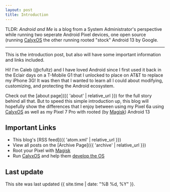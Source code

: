 ```yaml
---
layout: post
title: Introduction
---
```


TLDR: *Android and Me* is a blog from a System Administrator's perspective while running two seperate Android Pixel devices, one open source (running [CalyxOS](https://calyxos.org/) the other running rooted "stock" Android 13 by Google.

-----

This is the introduction post, but also will have some important information and links included.

Hi! I'm Caleb (@cfultz) and I have loved Android since I first used it back in the Eclair days on a T-Mobile G1 that I unlocked to place on AT&T to replace my iPhone 3G! It was then that I wanted to learn all I could about modifying, customizing, and protecting the Android ecosystem. 

Check out the [about page]({{ 'about' | relative_url }}) for the full story behind all that. But to speed this simple introduction up, this blog will hopefully show the differences that I enjoy between using my Pixel 6a using [CalyxOS](https://calyxos.org/) as well as my Pixel 7 Pro with rooted (by [Magisk](https://github.com/topjohnwu/Magisk)) Android 13


## Important Links

* This blog's [RSS feed]({{ 'atom.xml' | relative_url }})
* View all posts on the [Archive Page]({{ 'archive' | relative_url }})
* Root your Pixel with [Magisk](https://github.com/topjohnwu/Magisk)
* Run [CalyxOS](https://calyxos.org/) and help them [develop the OS](https://gitlab.com/CalyxOS)

## Last update

This site was last updated {{ site.time | date: "%B %d, %Y" }}.

